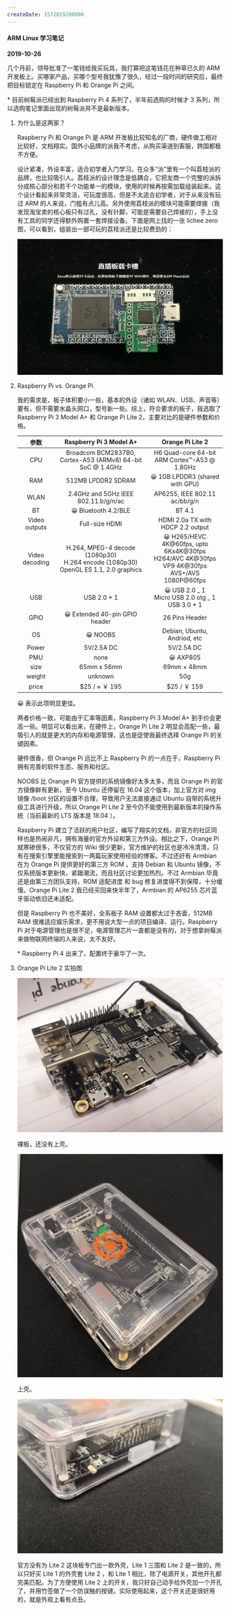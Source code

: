 ```yaml
---
createDate: 1572019200000
---
```


#### ARM Linux 学习笔记

**2019-10-26**

几个月前，领导批准了一笔钱给我买玩具，我打算把这笔钱花在种草已久的 ARM 开发板上。买哪家产品，买哪个型号我犹豫了很久，经过一段时间的研究后，最终把目标锁定在 Raspberry Pi 和 Orange Pi 之间。

\* 目前树莓派已经出到 Raspberry Pi 4 系列了，半年前选购的时候才 3 系列，所以选购笔记里面出现的树莓派并不是最新版本。

1. 为什么是这两家？

   Raspberry Pi 和 Orange Pi 是 ARM 开发板比较知名的厂商，硬件做工相对比较好，文档翔实。国外小品牌的派我不考虑，从购买渠道到客服，跨国都极不方便。

   设计紧凑，外设丰富，适合初学者入门学习。在众多“派”里有一个叫荔枝派的品牌，也比较吸引人。荔枝派的设计理念是低耦合，它把友商一个完整的派拆分成核心部分和若干个功能单一的模块，使用的时候再按需加载组装起来。这个设计看起来非常灵活，可玩度很高，但是不太适合初学者，对于从来没有玩过 ARM 的人来说，门槛有点儿高。另外使用荔枝派的模块可能需要焊接（我发现淘宝卖的核心板只有过孔，没有针脚，可能是需要自己焊接的），手上没有工具的同学还得额外购置一套焊接设备。下面是网上找的一张 lichee zero 图，可以看到，组装出一部可玩的荔枝派还是比较费劲的：

   <p><img src="./lichee-zero.gif"></p>

2. Raspberry Pi vs. Orange Pi

   我的需求是，板子体积要小一些，基本的外设（诸如 WLAN、USB、声音等）要有，但不需要水晶头网口，型号新一些。综上，符合要求的板子，我选取了 Raspberry Pi 3 Model A+ 和 Orange Pi Lite 2，主要对比的是硬件参数和价格。

   |      参数      |                                   Raspberry Pi 3 Model A+                                   |                                                  Orange Pi Lite 2                                                  |
   | :------------: | :-----------------------------------------------------------------------------------------: | :----------------------------------------------------------------------------------------------------------------: |
   |      CPU       |                 Broadcom BCM2837B0, Cortex-A53 (ARMv8) 64-bit SoC @ 1.4GHz                  |                                    H6 Quad-core 64-bit ARM Cortex™-A53 @ 1.8GHz                                    |
   |      RAM       |                                     512MB LPDDR2 SDRAM                                      |                                      :grinning: 1GB LPDDR3 (shared with GPU)                                       |
   |      WLAN      |                            2.4GHz and 5GHz IEEE 802.11.b/g/n/ac                             |                                           AP6255, IEEE 802.11 ac/bb/g/n                                            |
   |       BT       |                                :grinning: Bluetooth 4.2/BLE                                 |                                                       BT 4.1                                                       |
   | Video outputs  |                                       Full-size HDMI                                        |                                         HDMI 2.0a TX with HDCP 2.2 output                                          |
   | Video decoding | H.264, MPEG-4 decode (1080p30) <br> H.264 encode (1080p30) <br> OpenGL ES 1.1, 2.0 graphics | :grinning: H265/HEVC 4K@60fps, upto 6Kx4K@30fps <br> H264/AVC 4K@30fps <br> VP9 4K@30fps <br> AVS+/AVS 1080P@60fps |
   |      USB       |                                        USB 2.0 \* 1                                         |                        :grinning: USB 2.0 _ 1 <br> Micro USB 2.0 otg _ 1 <br> USB 3.0 \* 1                         |
   |      GPIO      |                           :grinning: Extended 40-pin GPIO header                            |                                                   26 Pins Header                                                   |
   |       OS       |                                      :grinning: NOOBS                                       |                                            Debian, Ubuntu, Andriod, etc                                            |
   |     Power      |                                         5V/2.5A DC                                          |                                                     5V/2.5A DC                                                     |
   |      PMU       |                                            none                                             |                                                 :grinning: AXP805                                                  |
   |      size      |                                         65mm x 56mm                                         |                                                    69mm × 48mm                                                     |
   |     weight     |                                           unknown                                           |                                                        50g                                                         |
   |     price      |                                       $25 / ≈ ￥ 195                                        |                                                    $25 / ￥ 159                                                    |

   :grinning: 表示此项明显更佳。

   两者价格一致，可能由于汇率等因素，Raspberry Pi 3 Model A+ 到手价会更高一些。明显可以看出来，在硬件上，Orange Pi Lite 2 明显会高配一些，最吸引人的就是更大的内存和电源管理，这也是促使我最终选择 Orange Pi 的关键因素。

   硬件很香，但 Orange Pi 远比不上 Raspberry Pi 的一点在于，Raspberry Pi 拥有完善的软件生态、服务和社区。

   NOOBS 比 Orange Pi 官方提供的系统镜像好太多太多，而且 Orange Pi 的官方镜像鲜有更新，至今 Ubuntu 还停留在 16.04 这个版本，加上官方对 img 镜像 /boot 分区的设置不合理，导致用户无法直接通过 Ubuntu 自带的系统升级工具进行升级，所以 Orange Pi Lite 2 至今仍不能使用到最新版本的操作系统（当前最新的 LTS 版本是 18.04 ）。

   Raspberry Pi 建立了活跃的用户社区，编写了翔实的文档，非官方的社区同样也是热闹非凡，拥有海量的官方外设和第三方外设。相比之下，Orange Pi 就寒碜很多，不仅官方的 Wiki 很少更新，官方维护的社区也是冷冷清清，只有在搜索引擎里能搜索到一两篇玩家使用经验的博客。不过还好有 Armbian 在为 Orange Pi 提供更好的第三方 ROM ，支持 Debian 和 Ubuntu 镜像，不仅系统版本更新快，紧跟潮流，而且社区讨论更加热烈。不过 Armbian 毕竟还是由第三方团队支持，ROM 适配进度 和 bug 修复进度得不到保障，十分缓慢。Orange Pi Lite 2 我已经买回来快半年了，Armbian 的 AP6255 芯片蓝牙驱动依旧还未适配。

   但是 Raspberry Pi 也不美好，全系板子 RAM 设置都太过于吝啬，512MB RAM 很难适应娱乐需求，更不用说大型一点的项目编译、运行。Raspberry Pi 对于电源管理也是很不足，电源管理芯片一直都是没有的，对于想拿树莓派来做物联网终端的人来说，太不友好。

   \* Raspberry Pi 4 出来了，配置终于豪华了一次。

3. Orange Pi Lite 2 实拍图

   <p><img src="./lite2-0.jpg"></p>

   裸板，还没有上壳。

   <p><img src="./lite2-2.jpg"></p>

   上壳。

   <p><img src="./lite2-1.jpg"></p>

   官方没有为 Lite 2 这块板专门出一款外壳，Lite 1 三围和 Lite 2 是一致的，所以只好买 Lite 1 的外壳套 Lite 2 ，和 Lite 1 相比，除了电源开关，其他开孔都完美匹配。为了方便使用 Lite 2 上的开关，我只好自己动手给外壳加一个开孔了，并用竹签做了一个防误触的按键。实际使用起来，这个开关还是很好用的，就是外观上看有点丑。
